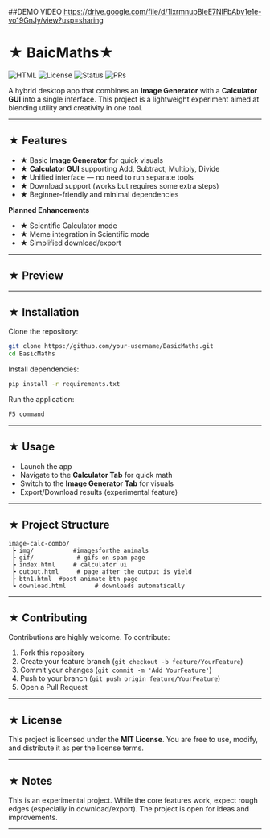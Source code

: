 <!-- <<<<<<< kirbyandluigixxcf-patch-1 -->
<!-- ======= -->
##DEMO VIDEO
https://drive.google.com/file/d/1lxrmnupBleE7NIFbAbv1e1e-vo19GnJy/view?usp=sharing

<!-- >>>>>>> main -->


# ★ BaicMaths★

![HTML](https://img.shields.io/badge/HTML-5.0+-blue.svg)
![License](https://img.shields.io/badge/License-MIT-green.svg)
![Status](https://img.shields.io/badge/Status-Experimental-orange.svg)
![PRs](https://img.shields.io/badge/PRs-Welcome-brightgreen.svg)

A hybrid desktop app that combines an **Image Generator** with a **Calculator GUI** into a single interface.
This project is a lightweight experiment aimed at blending utility and creativity in one tool.

---

## ★ Features

* ★ Basic **Image Generator** for quick visuals
* ★ **Calculator GUI** supporting Add, Subtract, Multiply, Divide
* ★ Unified interface — no need to run separate tools
* ★ Download support (works but requires some extra steps)
* ★ Beginner-friendly and minimal dependencies

**Planned Enhancements**

* ★ Scientific Calculator mode
* ★ Meme integration in Scientific mode
* ★ Simplified download/export

---

## ★ Preview



---

## ★ Installation

Clone the repository:

```bash
git clone https://github.com/your-username/BasicMaths.git
cd BasicMaths
```

Install dependencies:

```bash
pip install -r requirements.txt
```

Run the application:

```bash
F5 command
```

---

## ★ Usage

* Launch the app
* Navigate to the **Calculator Tab** for quick math
* Switch to the **Image Generator Tab** for visuals
* Export/Download results (experimental feature)

---

## ★ Project Structure

```
image-calc-combo/
 ┣ img/           #imagesforthe animals
 ┣ gif/            # gifs on spam page
 ┣ index.html     # calculator ui
 ┣ output.html     # page after the output is yield
 ┣ btn1.html  #post animate btn page
 ┗ download.html        # downloads automatically
```

---

## ★ Contributing

Contributions are highly welcome. To contribute:

1. Fork this repository
2. Create your feature branch (`git checkout -b feature/YourFeature`)
3. Commit your changes (`git commit -m 'Add YourFeature'`)
4. Push to your branch (`git push origin feature/YourFeature`)
5. Open a Pull Request

---

## ★ License

This project is licensed under the **MIT License**.
You are free to use, modify, and distribute it as per the license terms.

---

## ★ Notes

This is an experimental project. While the core features work, expect rough edges (especially in download/export). The project is open for ideas and improvements.

---


